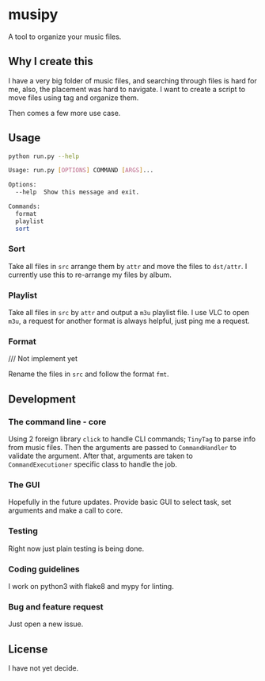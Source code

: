 # musipy

A tool to organize your music files.

## Why I create this

I have a very big folder of music files, and searching through files is hard for me, also, the placement was hard to navigate. I want to create a script to move files using tag and organize them.

Then comes a few more use case.

## Usage

```sh
python run.py --help

Usage: run.py [OPTIONS] COMMAND [ARGS]...

Options:
  --help  Show this message and exit.

Commands:
  format
  playlist
  sort
```

### Sort

Take all files in `src` arrange them by `attr` and move the files to `dst/attr`. I currently use this to re-arrange my files by album.

### Playlist

Take all files in `src` by `attr` and output a `m3u` playlist file. I use VLC to open `m3u`, a request for another format is always helpful, just ping me a request.

### Format

/// Not implement yet

Rename the files in `src` and follow the format `fmt`.

## Development

### The command line - core

Using 2 foreign library `click` to handle CLI commands; `TinyTag` to parse info from music files. Then the arguments are passed to `CommandHandler` to validate the argument. After that, arguments are taken to `CommandExecutioner` specific class to handle the job.

### The GUI

Hopefully in the future updates. Provide basic GUI to select task, set arguments and make a call to core.

### Testing

Right now just plain testing is being done.

### Coding guidelines

I work on python3 with flake8 and mypy for linting.

### Bug and feature request

Just open a new issue.

## License

I have not yet decide.
